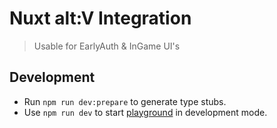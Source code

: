 # Nuxt alt:V Integration
> Usable for EarlyAuth & InGame UI's

## Development

- Run `npm run dev:prepare` to generate type stubs.
- Use `npm run dev` to start [playground](./playground) in development mode.
